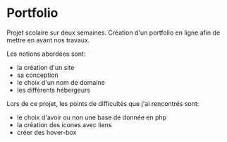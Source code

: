 # Portfolio

Projet scolaire sur deux semaines.
Création d'un portfolio en ligne afin de mettre en avant nos travaux.

Les notions abordées sont:
- la création d'un site
- sa conception
- le choix d'un nom de domaine
- les différents hébergeurs


Lors de ce projet, les points de difficultés que j'ai rencontrés sont:
- le choix d'avoir ou non une base de donnée en php
- la création des icones avec liens
- créer des hover-box
